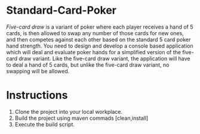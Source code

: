 # Standard-Card-Poker
*Five-card draw* is a variant of poker where each player receives a hand of 5 cards, is then allowed to swap any number of those cards for new ones, and then competes against each other based on the standard 5 card poker hand strength. You need to design and develop a console based application which will deal and evaluate poker hands for a simplified version of the five-card draw variant. Like the five-card draw variant, the application will have to deal a hand of 5 cards, but unlike the five-card draw variant, no swapping will be allowed.


# Instructions 
1. Clone the project into your local workplace.
2. Build the project using maven commads [clean,install]
3. Execute the build script.


